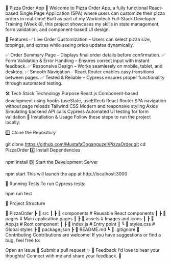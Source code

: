 🍕 Pizza Order App 🚀
Welcome to Pizza Order App, a fully functional React-based Single Page Application (SPA) where users can customize their pizza orders in real-time! Built as part of my Workintech Full-Stack Developer Training (Week 8), this project showcases my skills in state management, form validation, and component-based UI design.


🎯 Features
✅ Live Order Customization – Users can select pizza size, toppings, and extras while seeing price updates dynamically.

✅ Order Summary Page – Displays final order details before confirmation.
✅ Form Validation & Error Handling – Ensures correct input with instant feedback.
✅ Responsive Design – Works seamlessly on mobile, tablet, and desktop.
✅ Smooth Navigation – React Router enables easy transitions between pages.
✅ Tested & Reliable – Cypress ensures proper functionality through automated testing.

🛠 Tech Stack
Technology	Purpose
React.js	Component-based development using hooks (useState, useEffect)
React Router	SPA navigation without page reloads
Tailwind CSS	Modern and responsive styling
Axios	Simulating backend API calls
Cypress	Automated UI testing for form validation
🚀 Installation & Usage
Follow these steps to run the project locally:

1️⃣ Clone the Repository

git clone https://github.com/MustafaDoganguzel/PizzaOrder.git
cd PizzaOrder
2️⃣ Install Dependencies

npm install
3️⃣ Start the Development Server

npm start
This will launch the app at http://localhost:3000

🧪 Running Tests
To run Cypress tests:

npm run test

📌 Project Structure

📂 PizzaOrder
 ┣ 📂 src
 ┃ ┣ 📂 components      # Reusable React components
 ┃ ┣ 📂 pages           # Main application pages
 ┃ ┣ 📂 assets          # Images and icons
 ┃ ┣ 📜 App.js          # Root component
 ┃ ┣ 📜 index.js        # Entry point
 ┃ ┗ 📜 styles.css      # Global styles
 ┣ 📜 package.json
 ┣ 📜 README.md
 ┗ 📜 .gitignore
🤝 Contributing
Contributions are welcome! If you have suggestions or find a bug, feel free to:

Open an issue 🐛
Submit a pull request ✨
📢 Feedback
I'd love to hear your thoughts! Connect with me and share your feedback. 🚀

